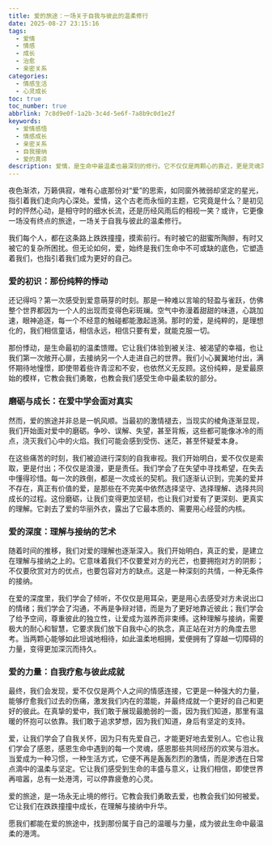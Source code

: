 ```yaml
---
title: 爱的旅途：一场关于自我与彼此的温柔修行
date: 2025-08-27 23:15:16
tags:
  - 爱情
  - 情感
  - 成长
  - 治愈
  - 亲密关系
categories: 
  - 情感生活
  - 心灵成长
toc: true
toc_number: true
abbrlink: 7c8d9e0f-1a2b-3c4d-5e6f-7a8b9c0d1e2f
keywords:
  - 爱情感悟
  - 情感成长
  - 亲密关系
  - 自我接纳
  - 爱的真谛
description: 爱情，是生命中最温柔也最深刻的修行。它不仅仅是两颗心的靠近，更是灵魂深处的相互映照与滋养。在这篇文章里，我们将一同探索爱的不同面向，从最初的悸动到深层的理解，从磨砺中的成长到彼此的成就，感受爱如何塑造我们，又如何让我们成为更好的自己。愿我们都能在爱的旅途中，找到那份属于自己的温暖与力量。
---
```


夜色渐浓，万籁俱寂，唯有心底那份对“爱”的思索，如同窗外微弱却坚定的星光，指引着我们走向内心深处。爱情，这个古老而永恒的主题，它究竟是什么？是初见时的怦然心动，是相守时的细水长流，还是历经风雨后的相视一笑？或许，它更像一场没有终点的旅途，一场关于自我与彼此的温柔修行。

我们每个人，都在这条路上跌跌撞撞，摸索前行。有时被它的甜蜜所陶醉，有时又被它的复杂所困扰。但无论如何，爱，始终是我们生命中不可或缺的底色，它塑造着我们，也指引着我们成为更好的自己。

### 爱的初识：那份纯粹的悸动

还记得吗？第一次感受到爱意萌芽的时刻。那是一种难以言喻的轻盈与雀跃，仿佛整个世界都因为一个人的出现而变得色彩斑斓。空气中弥漫着甜甜的味道，心跳加速，眼神追逐，每一个不经意的触碰都能激起涟漪。那时的爱，是纯粹的，是理想化的，我们相信童话，相信永远，相信只要有爱，就能克服一切。

那份悸动，是生命最初的温柔馈赠。它让我们体验到被关注、被渴望的幸福，也让我们第一次敞开心扉，去接纳另一个人走进自己的世界。我们小心翼翼地付出，满怀期待地憧憬，即使带着些许青涩和不安，也依然义无反顾。这份纯粹，是爱最原始的模样，它教会我们勇敢，也教会我们感受生命中最柔软的部分。

### 磨砺与成长：在爱中学会面对真实

然而，爱的旅途并非总是一帆风顺。当最初的激情褪去，当现实的棱角逐渐显现，我们开始面对爱中的磨砺。争吵、误解、失望，甚至背叛，这些都可能像冰冷的雨点，浇灭我们心中的火焰。我们可能会感到受伤、迷茫，甚至怀疑爱本身。

在这些痛苦的时刻，我们被迫进行深刻的自我审视。我们开始明白，爱不仅仅是索取，更是付出；不仅仅是浪漫，更是责任。我们学会了在失望中寻找希望，在失去中懂得珍惜。每一次的跌倒，都是一次成长的契机。我们逐渐认识到，完美的爱并不存在，真正有价值的爱，是那些在不完美中依然选择坚守、选择理解、选择共同成长的过程。这份磨砺，让我们变得更加坚韧，也让我们对爱有了更深刻、更真实的理解。它剥去了爱的华丽外衣，露出了它最本质的、需要用心经营的内核。

### 爱的深度：理解与接纳的艺术

随着时间的推移，我们对爱的理解也逐渐深入。我们开始明白，真正的爱，是建立在理解与接纳之上的。它意味着我们不仅要爱对方的光芒，也要拥抱对方的阴影；不仅要欣赏对方的优点，也要包容对方的缺点。这是一种深刻的共情，一种无条件的接纳。

在爱的深度里，我们学会了倾听，不仅仅是用耳朵，更是用心去感受对方未说出口的情绪；我们学会了沟通，不再是争辩对错，而是为了更好地靠近彼此；我们学会了给予空间，尊重彼此的独立性，让爱成为滋养而非束缚。这种理解与接纳，需要极大的耐心和智慧，它要求我们放下自我中心的执念，真正站在对方的角度去思考。当两颗心能够如此坦诚地相待，如此温柔地相拥，爱便拥有了穿越一切障碍的力量，变得更加深沉而持久。

### 爱的力量：自我疗愈与彼此成就

最终，我们会发现，爱不仅仅是两个人之间的情感连接，它更是一种强大的力量，能够疗愈我们过去的伤痛，激发我们内在的潜能，并最终成就一个更好的自己和更好的彼此。在真挚的爱中，我们敢于展现最脆弱的一面，因为我们知道，那里有温暖的怀抱可以依靠。我们敢于追求梦想，因为我们知道，身后有坚定的支持。

爱，让我们学会了自我关怀，因为只有先爱自己，才能更好地去爱别人。它也让我们学会了感恩，感恩生命中遇到的每一个灵魂，感恩那些共同经历的欢笑与泪水。当爱成为一种习惯，一种生活方式，它便不再是轰轰烈烈的激情，而是渗透在日常点滴中的温柔与坚定。它让我们感受到生命的丰盛与意义，让我们相信，即使世界再喧嚣，总有一处港湾，可以停靠疲惫的心灵。

爱的旅途，是一场永无止境的修行。它教会我们勇敢去爱，也教会我们如何被爱。它让我们在跌跌撞撞中成长，在理解与接纳中升华。

愿我们都能在爱的旅途中，找到那份属于自己的温暖与力量，成为彼此生命中最温柔的港湾。